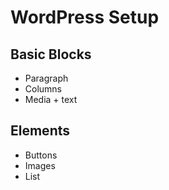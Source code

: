 # WordPress Setup

## Basic Blocks
* Paragraph
* Columns
* Media + text

## Elements
* Buttons
* Images
* List
